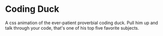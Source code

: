# Coding Duck
A css animation of the ever-patient proverbial coding duck. Pull him up and talk through your code, that's one of his top five favorite subjects. 
